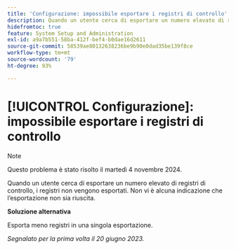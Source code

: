 ```yaml
---
title: 'Configurazione: impossibile esportare i registri di controllo'
description: Quando un utente cerca di esportare un numero elevato di registri di controllo, i registri non vengono esportati. Non vi è alcuna indicazione che l’esportazione non sia riuscita.
hidefromtoc: true
feature: System Setup and Administration
exl-id: a9a7b551-58ba-412f-bef4-b0dae16d2611
source-git-commit: 58539ae80132638236be9b90e0dad35be139f8ce
workflow-type: tm+mt
source-wordcount: '79'
ht-degree: 93%

---
```


# [!UICONTROL Configurazione]: impossibile esportare i registri di controllo

>[!NOTE]
>
>Questo problema è stato risolto il martedì 4 novembre 2024.

Quando un utente cerca di esportare un numero elevato di registri di controllo, i registri non vengono esportati. Non vi è alcuna indicazione che l’esportazione non sia riuscita.

**Soluzione alternativa**

Esporta meno registri in una singola esportazione.

_Segnalato per la prima volta il 20 giugno 2023._

